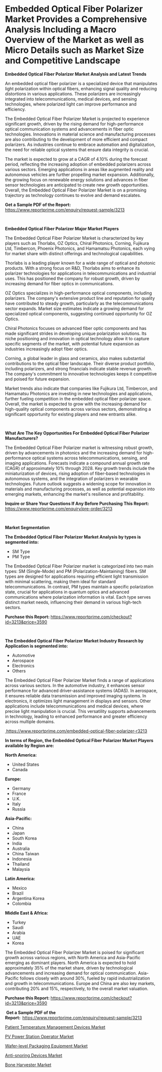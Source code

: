 <p><h1>Embedded Optical Fiber Polarizer Market Provides a Comprehensive Analysis Including a Macro Overview of the Market as well as Micro Details such as Market Size and Competitive Landscape</h1></p><p><strong>Embedded Optical Fiber Polarizer Market Analysis and Latest Trends</strong></p>
<p><p>An embedded optical fiber polarizer is a specialized device that manipulates light polarization within optical fibers, enhancing signal quality and reducing distortions in various applications. These polarizers are increasingly integrated into telecommunications, medical devices, and sensing technologies, where polarized light can improve performance and efficiency.</p><p>The Embedded Optical Fiber Polarizer Market is projected to experience significant growth, driven by the rising demand for high-performance optical communication systems and advancements in fiber optic technologies. Innovations in material science and manufacturing processes are also contributing to the development of more efficient and compact polarizers. As industries continue to embrace automation and digitalization, the need for reliable optical systems that ensure data integrity is crucial.</p><p>The market is expected to grow at a CAGR of 4.10% during the forecast period, reflecting the increasing adoption of embedded polarizers across various sectors. Emerging applications in areas like augmented reality and autonomous vehicles are further propelling market expansion. Additionally, the growing focus on renewable energy solutions and advances in fiber sensor technologies are anticipated to create new growth opportunities. Overall, the Embedded Optical Fiber Polarizer Market is on a promising trajectory as technology continues to evolve and demand escalates.</p></p>
<p><strong>Get a Sample PDF of the Report:&nbsp;</strong> <a href="https://www.reportprime.com/enquiry/request-sample/3213">https://www.reportprime.com/enquiry/request-sample/3213</a></p>
<p>&nbsp;</p>
<p><strong>Embedded Optical Fiber Polarizer Major Market Players</strong></p>
<p><p>The Embedded Optical Fiber Polarizer Market is characterized by key players such as Thorlabs, OZ Optics, Chiral Photonics, Corning, Fujikura Ltd, Timbercon, Phoenix Photonics, and Hamamatsu Photonics, each vying for market share with distinct offerings and technological capabilities.</p><p>Thorlabs is a leading player known for a wide range of optical and photonic products. With a strong focus on R&D, Thorlabs aims to enhance its polarizer technologies for applications in telecommunications and industrial uses. This has positioned the company for robust growth, driven by increasing demand for fiber optics in communications.</p><p>OZ Optics specializes in high-performance optical components, including polarizers. The company's extensive product line and reputation for quality have contributed to steady growth, particularly as the telecommunications sector expands. Market size estimates indicate a growing demand for specialized optical components, suggesting continued opportunity for OZ Optics.</p><p>Chiral Photonics focuses on advanced fiber optic components and has made significant strides in developing unique polarization solutions. Its niche positioning and innovation in optical technology allow it to capture specific segments of the market, with potential future expansion as industries increasingly adopt fiber optics.</p><p>Corning, a global leader in glass and ceramics, also makes substantial contributions to the optical fiber landscape. Their diverse product portfolio, including polarizers, and strong financials indicate stable revenue growth. The company's commitment to innovative technologies keeps it competitive and poised for future expansion.</p><p>Market trends also indicate that companies like Fujikura Ltd, Timbercon, and Hamamatsu Photonics are investing in new technologies and applications, further fueling competition in the embedded optical fiber polarizer space. Overall, the market is expected to grow with the increasing demand for high-quality optical components across various sectors, demonstrating a significant opportunity for existing players and new entrants alike.</p></p>
<p>&nbsp;</p>
<p><strong>What Are The Key Opportunities For Embedded Optical Fiber Polarizer Manufacturers?</strong></p>
<p><p>The Embedded Optical Fiber Polarizer market is witnessing robust growth, driven by advancements in photonics and the increasing demand for high-performance optical systems across telecommunications, sensing, and imaging applications. Forecasts indicate a compound annual growth rate (CAGR) of approximately 10% through 2028. Key growth trends include the miniaturization of devices, rising adoption of fiber-based technologies in autonomous systems, and the integration of polarizers in wearable technologies. Future outlook suggests a widening scope for innovation in materials and manufacturing processes, as well as potential expansion into emerging markets, enhancing the market's resilience and profitability.</p></p>
<p><strong>Inquire or Share Your Questions If Any Before Purchasing This Report:</strong> <a href="https://www.reportprime.com/enquiry/pre-order/3213">https://www.reportprime.com/enquiry/pre-order/3213</a></p>
<p>&nbsp;</p>
<p><strong>Market Segmentation</strong></p>
<p><strong>The Embedded Optical Fiber Polarizer Market Analysis by types is segmented into:</strong></p>
<p><ul><li>SM Type</li><li>PM Type</li></ul></p>
<p><p>The Embedded Optical Fiber Polarizer market is categorized into two main types: SM (Single-Mode) and PM (Polarization-Maintaining) fibers. SM types are designed for applications requiring efficient light transmission with minimal scattering, making them ideal for standard telecommunications. In contrast, PM types maintain a specific polarization state, crucial for applications in quantum optics and advanced communications where polarization information is vital. Each type serves distinct market needs, influencing their demand in various high-tech sectors.</p></p>
<p><strong>Purchase this Report:&nbsp;</strong><a href="https://www.reportprime.com/checkout?id=3213&price=3590">https://www.reportprime.com/checkout?id=3213&price=3590</a></p>
<p>&nbsp;</p>
<p><strong>The Embedded Optical Fiber Polarizer Market Industry Research by Application is segmented into:</strong></p>
<p><ul><li>Automotive</li><li>Aerospace</li><li>Electronics</li><li>Others</li></ul></p>
<p><p>The Embedded Optical Fiber Polarizer Market finds a range of applications across various sectors. In the automotive industry, it enhances sensor performance for advanced driver-assistance systems (ADAS). In aerospace, it ensures reliable data transmission and improved imaging systems. In electronics, it optimizes light management in displays and sensors. Other applications include telecommunications and medical devices, where precise light manipulation is crucial. This versatility supports advancements in technology, leading to enhanced performance and greater efficiency across multiple domains.</p></p>
<p><a href="https://www.reportprime.com/embedded-optical-fiber-polarizer-r3213">&nbsp;https://www.reportprime.com/embedded-optical-fiber-polarizer-r3213</a></p>
<p><strong>In terms of Region, the Embedded Optical Fiber Polarizer Market Players available by Region are:</strong></p>
<p>
    <p> <strong> North America: </strong>
        <ul>
            <li>United States</li>
            <li>Canada</li>
        </ul>
        </p> 
    <p> <strong> Europe: </strong>
        <ul>
            <li>Germany</li>
            <li>France</li>
            <li>U.K.</li>
            <li>Italy</li>
            <li>Russia</li>
        </ul>
        </p> 
    <p> <strong> Asia-Pacific: </strong>
        <ul>
            <li>China</li>
            <li>Japan</li>
            <li>South Korea</li>
            <li>India</li>
            <li>Australia</li>
            <li>China Taiwan</li>
            <li>Indonesia</li>
            <li>Thailand</li>
            <li>Malaysia</li>
        </ul>
        </p> 
    <p> <strong> Latin America: </strong>
        <ul>
            <li>Mexico</li>
            <li>Brazil</li>
            <li>Argentina Korea</li>
            <li>Colombia</li>
        </ul>
        </p> 
    <p> <strong> Middle East & Africa: </strong>
        <ul>
            <li>Turkey</li>
            <li>Saudi</li>
            <li>Arabia</li>
            <li>UAE</li>
            <li>Korea</li>
        </ul>
    </p>
    </p>
<p><p>The Embedded Optical Fiber Polarizer Market is poised for significant growth across various regions, with North America and Asia-Pacific emerging as dominant players. North America is expected to hold approximately 35% of the market share, driven by technological advancements and increasing demand for optical communication. Asia-Pacific follows closely with around 30%, fueled by rapid industrialization and growth in telecommunications. Europe and China are also key markets, contributing 20% and 15%, respectively, to the overall market valuation.</p></p>
<p><strong>Purchase this Report: </strong><a href="https://www.reportprime.com/checkout?id=3213&price=3590">https://www.reportprime.com/checkout?id=3213&price=3590</a></p>
<p>&nbsp;<strong>Get a Sample PDF of the Report:&nbsp;&nbsp;</strong><a href="https://www.reportprime.com/enquiry/request-sample/3213">https://www.reportprime.com/enquiry/request-sample/3213</a></p>
<p><strong></strong></p>
<p><p><a href="https://www.linkedin.com/pulse/why-should-you-invest-patient-temperature-management-devices-obwbe?trackingId=SDRh%2B0ItRTKbVAiCaKyygw%3D%3D">Patient Temperature Management Devices Market</a></p><p><a href="https://issuu.com/reportprime-2/docs/pv-power-station-operator-market-si_011cbeec0d0dbb">PV Power Station Operator Market</a></p><p><a href="https://issuu.com/reportprime-2/docs/wafer-level-packaging-equipment-mar_5b594dd3151396">Wafer-level Packaging Equipment Market</a></p><p><a href="https://www.linkedin.com/pulse/what-growth-drivers-anti-snoring-devices-market-comprehensive-bdwse?trackingId=ki5iysMQS1WCT%2F2Wv5nVQA%3D%3D">Anti-snoring Devices Market</a></p><p><a href="https://www.linkedin.com/pulse/future-bone-harvester-market-global-forecast-trends-2024--vjsve?trackingId=Kfge67i2TciFYHYDJDmY5g%3D%3D">Bone Harvester Market</a></p></p>